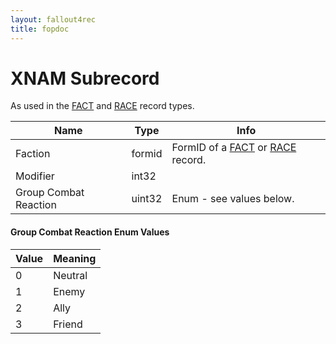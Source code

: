 ```yaml
---
layout: fallout4rec
title: fopdoc
---
```

XNAM Subrecord
==========

As used in the [FACT](../FACT.html) and [RACE](../RACE.html) record types.

Name | Type | Info
-----|------|-----
Faction | formid | FormID of a [FACT](../FACT.html) or [RACE](../RACE.html) record.
Modifier | int32 |
Group Combat Reaction | uint32 | Enum - see values below.
 
#### Group Combat Reaction Enum Values

Value | Meaning
------|--------
0 | Neutral
1 | Enemy
2 | Ally
3 | Friend
